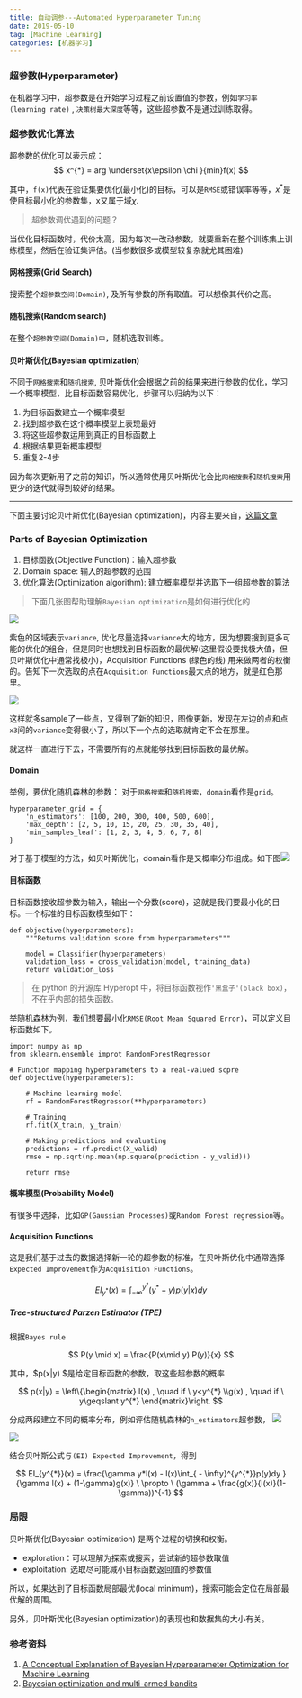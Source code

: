 ```yaml
---
title: 自动调参---Automated Hyperparameter Tuning
date: 2019-05-10
tag: [Machine Learning]
categories: [机器学习]
---
```



### 超参数(Hyperparameter)
在机器学习中，超参数是在开始学习过程之前设置值的参数，例如`学习率(learning rate)` , `决策树最大深度`等等，这些超参数不是通过训练取得。

<!--more-->

### 超参数优化算法
超参数的优化可以表示成：
$$
x^{*} = arg \underset{x\epsilon \chi }{min}f(x)
$$

其中，`f(x)`代表在验证集要优化(最小化)的目标，可以是`RMSE`或错误率等等，$x^{*}$是使目标最小化的参数集，x又属于域$\chi$.

> 超参数调优遇到的问题？

当优化目标函数时，代价太高，因为每次一改动参数，就要重新在整个训练集上训练模型，然后在验证集评估。(当参数很多或模型较复杂就尤其困难)


#### 网格搜索(Grid Search)
搜索整个`超参数空间(Domain)`, 及所有参数的所有取值。可以想像其代价之高。

#### 随机搜索(Random search)
在整个`超参数空间(Domain)中`，随机选取训练。

#### 贝叶斯优化(Bayesian optimization)
不同于`网格搜索`和`随机搜索`, 贝叶斯优化会根据之前的结果来进行参数的优化，学习一个概率模型，比目标函数容易优化，步骤可以归纳为以下：
1. 为目标函数建立一个概率模型
2. 找到超参数在这个概率模型上表现最好
3. 将这些超参数运用到真正的目标函数上
4. 根据结果更新概率模型
5. 重复2-4步

因为每次更新用了之前的知识，所以通常使用贝叶斯优化会比`网格搜索`和`随机搜索`用更少的迭代就得到较好的结果。


***

下面主要讨论贝叶斯优化(Bayesian optimization)，内容主要来自，[这篇文章](https://towardsdatascience.com/automated-machine-learning-hyperparameter-tuning-in-python-dfda59b72f8a)

### Parts of Bayesian Optimization

1. 目标函数(Objective Function)：输入超参数
2. Domain space: 输入的超参数的范围
3. 优化算法(Optimization algorithm): 建立概率模型并选取下一组超参数的算法
 
> 下面几张图帮助理解`Bayesian optimization`是如何进行优化的

![](/images/auto/p1.jpg)

紫色的区域表示`variance`, 优化尽量选择`variance`大的地方，因为想要搜到更多可能的优化的组合，但是同时也想找到目标函数的最优解(这里假设要找极大值，但贝叶斯优化中通常找极小)，Acquisition Functions (绿色的线) 用来做两者的权衡的。告知下一次选取的点在`Acquisition Functions`最大点的地方，就是红色那里。

![](/images/auto/p2.jpg)

这样就多sample了一些点，又得到了新的知识，图像更新，发现在左边的点和点`x3`间的`variance`变得很小了，所以下一个点的选取就肯定不会在那里。

就这样一直进行下去，不需要所有的点就能够找到目标函数的最优解。

#### Domain
举例，要优化随机森林的参数：
对于`网格搜索`和`随机搜索`，`domain`看作是`grid`。

```
hyperparameter_grid = {
    'n_estimators': [100, 200, 300, 400, 500, 600],
    'max_depth': [2, 5, 10, 15, 20, 25, 30, 35, 40],
    'min_samples_leaf': [1, 2, 3, 4, 5, 6, 7, 8]
}
```
对于基于模型的方法，如贝叶斯优化，domain看作是又概率分布组成。如下图![](/images/auto/2.png)


#### 目标函数
目标函数接收超参数为输入，输出一个分数(score)，这就是我们要最小化的目标。一个标准的目标函数模型如下：
```
def objective(hyperparameters):
    """Returns validation score from hyperparameters"""
    
    model = Classifier(hyperparameters)
    validation_loss = cross_validation(model, training_data)    
    return validation_loss
```
> 在 python 的开源库 Hyperopt 中，将目标函数视作`'黑盒子'(black box)`，不在乎内部的损失函数。

举随机森林为例，我们想要最小化`RMSE(Root Mean Squared Error)`，可以定义目标函数如下。

```
import numpy as np
from sklearn.ensemble improt RandomForestRegressor

# Function mapping hyperparameters to a real-valued scpre
def objective(hyperparameters):
    
    # Machine learning model
    rf = RandomForestRegressor(**hyperparameters)
    
    # Training 
    rf.fit(X_train, y_train)
    
    # Making predictions and evaluating
    predictions = rf.predict(X_valid)
    rmse = np.sqrt(np.mean(np.square(prediction - y_valid)))
    
    return rmse
```

#### 概率模型(Probability Model)
有很多中选择，比如`GP(Gaussian Processes)`或`Random Forest regression`等。

#### Acquisition Functions
这是我们基于过去的数据选择新一轮的超参数的标准，在贝叶斯优化中通常选择` Expected Improvement`作为`Acquisition Functions`。

$$
EI_{y^{*}}(x) = \int_{ - \infty}^{y^{*}}(y^{*}-y)p(y|x)dy
$$

##### Tree-structured Parzen Estimator (TPE)

根据`Bayes rule`

$$
P(y \mid x) = \frac{P(x\mid y) P(y)}{x}
$$

其中，$p(x|y) $是给定目标函数的参数，取这些超参数的概率

$$
p(x|y) = \left\{\begin{matrix}
l(x) , \quad if \  y<y^{*}
\\g(x) , \quad if \  y\geqslant y^{*}
\end{matrix}\right.
$$

分成两段建立不同的概率分布，例如评估随机森林的`n_estimators`超参数，
![](/images/auto/3.png)

![](/images/auto/4.png)

结合贝叶斯公式与`(EI) Expected Improvement`，得到

$$
EI_{y^{*}}(x) = \frac{\gamma y*l(x) - l(x)\int_{ - \infty}^{y^{*}}p(y)dy }{\gamma l(x) + (1-\gamma)g(x)} \ \propto  \ (\gamma + \frac{g(x)}{l(x)}(1-\gamma))^{-1}
$$

### 局限
贝叶斯优化(Bayesian optimization) 是两个过程的切换和权衡。
- exploration：可以理解为探索或搜索，尝试新的超参数取值
- exploitation: 选取尽可能减小目标函数返回值的参数值

所以，如果达到了目标函数局部最优(local minimum)，搜索可能会定位在局部最优解的周围。

另外，贝叶斯优化(Bayesian optimization)的表现也和数据集的大小有关。


### 参考资料
1. [A Conceptual Explanation of Bayesian Hyperparameter Optimization for Machine Learning](https://towardsdatascience.com/a-conceptual-explanation-of-bayesian-model-based-hyperparameter-optimization-for-machine-learning-b8172278050f)
2. [Bayesian optimization and multi-armed bandits](https://www.youtube.com/watch?v=vz3D36VXefI)